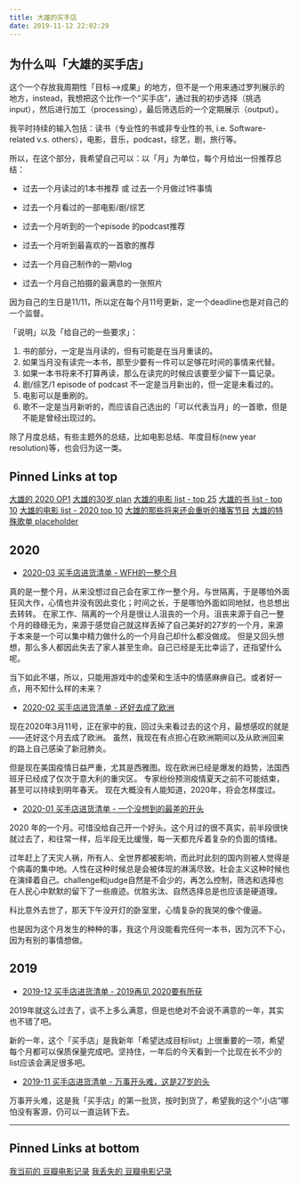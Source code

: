 ```yaml
---
title: 大雄的买手店
date: 2019-11-12 22:02:29
---
```


<!-- more -->

## 为什么叫「大雄的买手店」

这个一个存放我周期性「目标-->成果」的地方，但不是一个用来通过罗列展示的地方，instead，我想把这个比作一个“买手店”，通过我的初步选择（挑选input），然后进行加工（processing），最后筛选后的一个定期展示（output）。

我平时持续的输入包括：读书（专业性的书或非专业性的书, i.e. Software-related v.s. others），电影，音乐，podcast，综艺，剧，旅行等。

所以，在这个部分，我希望自己可以：以「月」为单位，每个月给出一份推荐总结：

* 过去一个月读过的1本书推荐 或 过去一个月做过1件事情

* 过去一个月看过的一部电影/剧/综艺

* 过去一个月听到的一个episode 的podcast推荐

* 过去一个月听到最喜欢的一首歌的推荐

* 过去一个月自己制作的一期vlog

* 过去一个月自己拍摄的最满意的一张照片

因为自己的生日是11/11，所以定在每个月11号更新，定一个deadline也是对自己的一个监督。

「说明」以及「给自己的一些要求」：
1. 书的部分，一定是当月读的，但有可能是在当月重读的。
1. 如果当月没有读完一本书，那至少要有一件可以足够花时间的事情来代替。
1. 如果一本书将来不打算再读，那么在读完的时候应该要至少留下一篇记录。
1. 剧/综艺/1 episode of podcast 不一定是当月新出的，但一定是未看过的。
1. 电影可以是重刷的。
1. 歌不一定是当月新听的，而应该自己选出的「可以代表当月」的一首歌，但是不能是曾经出现过的。

除了月度总结，有些主题外的总结，比如电影总结、年度目标(new year resolution)等，也会归为这一类。


## Pinned Links at top

[大雄的 2020 OP1](/2020/01/01/inventory/plan/inventory-2020plan/)
[大雄的30岁 plan](/2019/11/11/inventory/plan/inventory-30plan/)
[大雄的电影 list - top 25](/2020/03/15/inventory/favorite/inventory-movie-top25-list/)
[大雄的书 list - top 10](/2020/03/15/inventory/favorite/inventory-book-top25/)
[大雄的电影 list - 2020 top 10](/2020/03/15/inventory/favorite/inventory-movie-top10-2020/)
[大雄的那些将来还会重听的播客节目](/2020/03/28/inventory/favorite/inventory-podcasts-to-be-listened-again/)
[大雄的特殊歌单 placeholder](/)

## 2020

* [2020-03 买手店进货清单 - WFH的一整个月](/2020/04/11/inventory/monthly-report/inventory-2020-03/)

真的是一整个月，从来没想过自己会在家工作一整个月。与世隔离，于是哪怕外面狂风大作，心情也并没有因此变化；时间之长，于是哪怕外面如同地狱，也总想出去转转。
在家工作、隔离的一个月是很让人沮丧的一个月。沮丧来源于自己一整个月的碌碌无为，来源于感觉自己就这样丢掉了自己美好的27岁的一个月，来源于本来是一个可以集中精力做什么的一个月自己却什么都没做成。
但是又回头想想，那么多人都因此失去了家人甚至生命。自己已经是无比幸运了，还指望什么呢。

当下如此不堪，所以，只能用游戏中的虚荣和生活中的情感麻痹自己。或者好一点，用不知什么样的未来？

* [2020-02 买手店进货清单 - 还好去成了欧洲](/2020/03/11/inventory/monthly-report/inventory-2020-02/)

现在2020年3月11号，正在家中的我，回过头来看过去的这个月，最想感叹的就是——还好这个月去成了欧洲。
虽然，我现在有点担心在欧洲期间以及从欧洲回来的路上自己感染了新冠肺炎。

但是现在美国疫情日益严重，尤其是西雅图。现在欧洲已经是爆发的趋势，法国西班牙已经成了仅次于意大利的重灾区。
专家纷纷预测疫情夏天之前不可能结束，甚至可以持续到明年春天。
现在大概没有人能知道，2020年，将会怎样度过。


* [2020-01 买手店进货清单 - 一个没想到的最差的开头](/2020/02/11/inventory/monthly-report/inventory-2020-01/)

2020 年的一个月。可惜没给自己开一个好头。这个月过的很不真实，前半段很快就过去了，和往常一样，后半段无比缓慢，每一天都充斥着复杂的负面的情绪。

过年赶上了天灾人祸，所有人、全世界都被影响，而此时此刻的国内则被人觉得是个病毒的集中地。人性在这种时候总是会被体现的淋漓尽致。社会主义这种时候也在演绎着自己。challenge和judge自然是不会少的，再怎么控制，筛选和选择也在人民心中默默的留下了一些痕迹。优胜劣汰、自然选择总是也应该是硬道理。

科比意外去世了，那天下午没开灯的卧室里，心情复杂的我哭的像个傻逼。

也是因为这个月发生的种种的事，我这个月没能看完任何一本书，因为沉不下心，因为有别的事情想做。

## 2019

* [2019-12 买手店进货清单 - 2019再见 2020要有所获](/2020/01/11/inventory/monthly-report/inventory-2019-12/)

2019年就这么过去了，谈不上多么满意，但是也绝对不会说不满意的一年，其实也不错了吧。

新的一年，这个「买手店」是我新年「希望达成目标list」上很重要的一项，希望每个月都可以保质保量完成吧。坚持住，一年后的今天看到一个比现在长不少的list应该会满足很多吧。


* [2019-11 买手店进货清单 - 万事开头难，这是27岁的头](/2019/12/11/inventory/monthly-report/inventory-2019-11/)

万事开头难，这是我「买手店」的第一批货，按时到货了，希望我的这个“小店”哪怕没有客源，仍可以一直运转下去。

-----

## Pinned Links at bottom

[我当前的 豆瓣电影记录](/movies) 
[我丢失的 豆瓣电影记录](/skip_render/lost-douban-account-movies.html)





